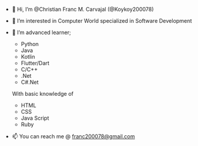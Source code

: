 - 👋 Hi, I’m @Christian Franc M. Carvajal (@Koykoy200078)
- 👀 I’m interested in Computer World specialized in Software Development
- 🌱 I’m advanced learner;
  - Python
  - Java
  - Kotlin
  - Flutter/Dart
  - C/C++
  - .Net
  - C#.Net
  
  With basic knowledge of
  - HTML
  - CSS
  - Java Script
  - Ruby
  
- 📫 You can reach me @ franc200078@gmail.com

<!---
ChristianCarvs/ChristianCarvs is a ✨ special ✨ repository because its `README.md` (this file) appears on your GitHub profile.
You can click the Preview link to take a look at your changes.
--->
